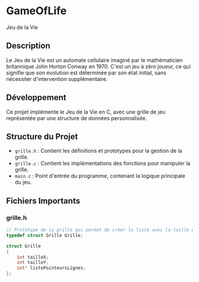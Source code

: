 # GameOfLife
Jeu de la Vie

## Description
Le Jeu de la Vie est un automate cellulaire imaginé par le mathématicien britannique John Horton Conway en 1970. C'est un jeu à zéro joueur, ce qui signifie que son évolution est déterminée par son état initial, sans nécessiter d'intervention supplémentaire.

## Développement
Ce projet implémente le Jeu de la Vie en C, avec une grille de jeu représentée par une structure de données personnalisée.

## Structure du Projet
- `grille.h` : Contient les définitions et prototypes pour la gestion de la grille.
- `grille.c` : Contient les implémentations des fonctions pour manipuler la grille.
- `main.c` : Point d'entrée du programme, contenant la logique principale du jeu.

## Fichiers Importants

### grille.h
```cpp
// Prototype de la grille qui permet de créer la liste avec la taille en YxZ
typedef struct Grille Grille;

struct Grille
{
    int tailleX;
    int tailleY;
    int* listePointeursLignes;
};
